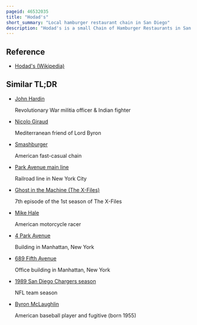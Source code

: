 ```yaml
---
pageid: 46532035
title: "Hodad's"
short_summary: "Local hamburger restaurant chain in San Diego"
description: "Hodad's is a small Chain of Hamburger Restaurants in San Diego, United States, established in 1973 by Husband and Wife Byron and Virginia Hardin, who operated from a single Burger Stand until 1979. Their Son mike Hardin assumed operating Responsibilities following the Death of Co-Founder Byron Hardin and ultimately took over the Management following his Mother's Death in 1989. Hardin moved the Restaurant to its current Location on Newport Avenue in ocean Beach later opening additional Restaurants in Petco Park and on the Corner of 10th Avenue and Broadway. Mike Hardin died in 2015 leaving the Business to his Children Shane and Lexi."
---
```


## Reference

- [Hodad's (Wikipedia)](https://en.wikipedia.org/?curid=46532035)

## Similar TL;DR

- [John Hardin](/tldr/en/john-hardin)

  Revolutionary War militia officer & Indian fighter

- [Nicolo Giraud](/tldr/en/nicolo-giraud)

  Mediterranean friend of Lord Byron

- [Smashburger](/tldr/en/smashburger)

  American fast-casual chain

- [Park Avenue main line](/tldr/en/park-avenue-main-line)

  Railroad line in New York City

- [Ghost in the Machine (The X-Files)](/tldr/en/ghost-in-the-machine-the-x-files)

  7th episode of the 1st season of The X-Files

- [Mike Hale](/tldr/en/mike-hale)

  American motorcycle racer

- [4 Park Avenue](/tldr/en/4-park-avenue)

  Building in Manhattan, New York

- [689 Fifth Avenue](/tldr/en/689-fifth-avenue)

  Office building in Manhattan, New York

- [1989 San Diego Chargers season](/tldr/en/1989-san-diego-chargers-season)

  NFL team season

- [Byron McLaughlin](/tldr/en/byron-mclaughlin)

  American baseball player and fugitive (born 1955)
